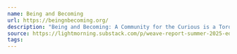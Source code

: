 ```yaml
---
name: Being and Becoming
url: https://beingnbecoming.org/
description: "Being and Becoming: A Community for the Curious is a Toronto based non-profit organization that has a central mission to create a community around the philosophical exploration of ideas, questions, and experiences so that we may live more intentional, connected, and meaningful lives."
source: https://lightmorning.substack.com/p/weave-report-summer-2025-edition
tags:
---
```

